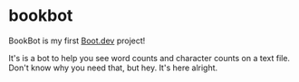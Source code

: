 # bookbot

BookBot is my first [Boot.dev](https://www.boot.dev) project!

It's is a bot to help you see word counts and character counts on a text file. Don't know why you need that, but hey. It's here alright.
